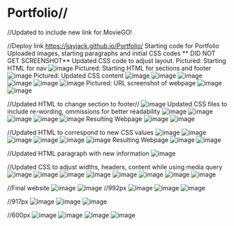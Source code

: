 # Portfolio//
//Updated to include new link for MovieGO!

//Deploy link
https://jjayjack.github.io/Portfolio/
Starting code for Portfolio
Uploaded images, starting paragraphs and initial CSS codes
** DID NOT GET SCREENSHOT**
Updated CSS code to adjust layout. 
Pictured: Starting HTML for nav
![image](https://user-images.githubusercontent.com/79474830/113064576-e6dac000-917c-11eb-9774-1fe6326f17af.png)
Pictured: Starting HTML for sections and footer
![image](https://user-images.githubusercontent.com/79474830/113064826-67012580-917d-11eb-9c0d-7ae99ccd59e2.png)
Pictured: Updated CSS content
![image](https://user-images.githubusercontent.com/79474830/113064884-8304c700-917d-11eb-9d4a-c731977a6714.png)
![image](https://user-images.githubusercontent.com/79474830/113064913-92841000-917d-11eb-8661-56fb28731691.png)
![image](https://user-images.githubusercontent.com/79474830/113064947-9f086880-917d-11eb-9f68-46001bd058a4.png)
![image](https://user-images.githubusercontent.com/79474830/113064968-a891d080-917d-11eb-98aa-b5a4a1297aa3.png)
![image](https://user-images.githubusercontent.com/79474830/113064994-b21b3880-917d-11eb-8f5a-a27a0491aaf7.png)
![image](https://user-images.githubusercontent.com/79474830/113065015-bc3d3700-917d-11eb-89cb-b907171779ad.png)
Pictured: URL screenshot of webpage
![image](https://user-images.githubusercontent.com/79474830/113065059-d70fab80-917d-11eb-93ad-66244fd58fcf.png)
![image](https://user-images.githubusercontent.com/79474830/113065081-e3940400-917d-11eb-8789-347de70bf3d9.png)

//Updated HTML to change section to footer//
![image](https://user-images.githubusercontent.com/79474830/113071131-bfd6bb00-9189-11eb-96c9-f6e4365a79f2.png)
Updated CSS files to include re-wording, ommissions for better readability
![image](https://user-images.githubusercontent.com/79474830/113071223-ebf23c00-9189-11eb-9f8f-a3b428c7287b.png)
![image](https://user-images.githubusercontent.com/79474830/113071222-ebf23c00-9189-11eb-8afe-0e78ea08ff45.png)
![image](https://user-images.githubusercontent.com/79474830/113071261-fca2b200-9189-11eb-946e-8ca33ba6c75f.png)
![image](https://user-images.githubusercontent.com/79474830/113071275-04faed00-918a-11eb-9208-d993f288dd0f.png)
![image](https://user-images.githubusercontent.com/79474830/113071294-0c21fb00-918a-11eb-89b7-8eb37a1ca01f.png)
Resulting Webpage
![image](https://user-images.githubusercontent.com/79474830/113071366-34a9f500-918a-11eb-9b49-dd9caf13ea5c.png)
![image](https://user-images.githubusercontent.com/79474830/113071386-3d9ac680-918a-11eb-8ac9-ce94f28ae875.png)

//Updated HTML to correspond to new CSS values
![image](https://user-images.githubusercontent.com/79474830/113075503-ae45e100-9192-11eb-910f-67022eacbd61.png)
![image](https://user-images.githubusercontent.com/79474830/113075531-bc93fd00-9192-11eb-99eb-c45e8f2094ce.png)
![image](https://user-images.githubusercontent.com/79474830/113075546-c584ce80-9192-11eb-84c6-edbe61c23c6b.png)
![image](https://user-images.githubusercontent.com/79474830/113075570-d03f6380-9192-11eb-9489-18f134faa668.png)
![image](https://user-images.githubusercontent.com/79474830/113075599-db928f00-9192-11eb-8c21-7fdc9e06db50.png)
![image](https://user-images.githubusercontent.com/79474830/113075620-e64d2400-9192-11eb-87f3-b293be787eee.png)
Resulting Webpage
![image](https://user-images.githubusercontent.com/79474830/113075640-f49b4000-9192-11eb-95f8-9c45fe02769e.png)
![image](https://user-images.githubusercontent.com/79474830/113075664-011f9880-9193-11eb-94a9-aaf54aa2b5c8.png)

//Updated HTML paragraph with new information
![image](https://user-images.githubusercontent.com/79474830/113084903-8790a600-91a4-11eb-861a-f7111fdd44a7.png)

//Updated CSS to adjust widths, headers, content while using media query
![image](https://user-images.githubusercontent.com/79474830/113085341-3f25b800-91a5-11eb-8b50-82aaa3abbcce.png)
![image](https://user-images.githubusercontent.com/79474830/113085400-549ae200-91a5-11eb-9312-6f3a97a3d724.png)
![image](https://user-images.githubusercontent.com/79474830/113085481-82802680-91a5-11eb-9143-9bb92a7de25c.png)
![image](https://user-images.githubusercontent.com/79474830/113085531-9d529b00-91a5-11eb-9b1a-42b4b2077fda.png)
![image](https://user-images.githubusercontent.com/79474830/113085555-b1969800-91a5-11eb-9695-6ab4833e90e2.png)
![image](https://user-images.githubusercontent.com/79474830/113085584-c2470e00-91a5-11eb-8e05-99340b86969b.png)
![image](https://user-images.githubusercontent.com/79474830/113085649-d985fb80-91a5-11eb-8092-ee2562aec18e.png)
![image](https://user-images.githubusercontent.com/79474830/113085684-ea367180-91a5-11eb-85f0-5961433b0006.png)

//Final website
![image](https://user-images.githubusercontent.com/79474830/113085927-50bb8f80-91a6-11eb-807a-6f4a01b07210.png)
![image](https://user-images.githubusercontent.com/79474830/113085964-5e711500-91a6-11eb-919c-ad300e2df72c.png)
  //992px
  ![image](https://user-images.githubusercontent.com/79474830/113086083-97a98500-91a6-11eb-91b2-92e9773a17fd.png)
  ![image](https://user-images.githubusercontent.com/79474830/113086131-b3149000-91a6-11eb-8399-8262861cc158.png)
  ![image](https://user-images.githubusercontent.com/79474830/113086170-c4f63300-91a6-11eb-99d4-f0f59008fa5e.png)
  
  //917px
  ![image](https://user-images.githubusercontent.com/79474830/113086275-f5d66800-91a6-11eb-96e3-4a8ea3055330.png)
  ![image](https://user-images.githubusercontent.com/79474830/113086310-04bd1a80-91a7-11eb-9e46-4ced6d1c50d2.png)
  ![image](https://user-images.githubusercontent.com/79474830/113086342-0f77af80-91a7-11eb-9f54-8dfd35f120f8.png)
  
  //600px
  ![image](https://user-images.githubusercontent.com/79474830/113086423-2fa76e80-91a7-11eb-8c3d-563cb0664d9c.png)
  ![image](https://user-images.githubusercontent.com/79474830/113086451-3e8e2100-91a7-11eb-900d-0ece8c041d2d.png)
  ![image](https://user-images.githubusercontent.com/79474830/113086489-54034b00-91a7-11eb-91c3-4ae9a31247f6.png)
  ![image](https://user-images.githubusercontent.com/79474830/113086495-582f6880-91a7-11eb-96ba-7a29ddd3c1cd.png)










